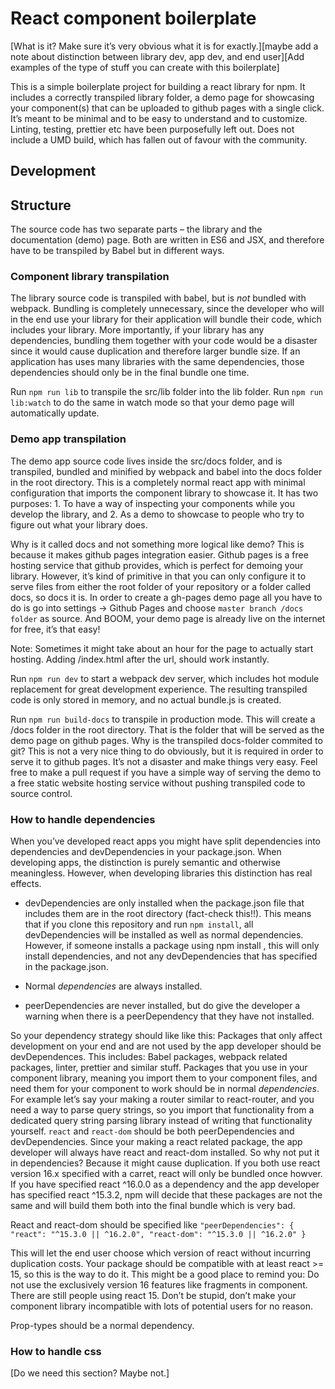 # React component boilerplate

[What is it? Make sure it’s very obvious what it is for exactly.][maybe add a note about distinction between library dev, app dev, and end user][Add examples of the type of stuff you can create with this boilerplate]

This is a simple boilerplate project for building a react library for npm. It includes a correctly transpiled library folder, a demo page for showcasing your component(s) that can be uploaded to github pages with a single click. It’s meant to be minimal and to be easy to understand and to customize. Linting, testing, prettier etc have been purposefully left out. Does not include a UMD build, which has fallen out of favour with the community.

## Development

## Structure

The source code has two separate parts – the library and the documentation (demo) page. Both are written in ES6 and JSX, and therefore have to be transpiled by Babel but in different ways.

### Component library transpilation

The library source code is transpiled with babel, but is _not_ bundled with webpack. Bundling is completely unnecessary, since the developer who will in the end use your library for their application will bundle their code, which includes your library. More importantly, if your library has any dependencies, bundling them together with your code would be a disaster since it would cause duplication and therefore larger bundle size. If an application has uses many libraries with the same dependencies, those dependencies should only be in the final bundle one time.

Run `npm run lib` to transpile the src/lib folder into the lib folder. Run `npm run lib:watch` to do the same in watch mode so that your demo page will automatically update.

### Demo app transpilation

The demo app source code lives inside the src/docs folder, and is transpiled, bundled and minified by webpack and babel into the docs folder in the root directory. This is a completely normal react app with minimal configuration that imports the component library to showcase it. It has two purposes: 1. To have a way of inspecting your components while you develop the library, and 2. As a demo to showcase to people who try to figure out what your library does.

Why is it called docs and not something more logical like demo? This is because it makes github pages integration easier. Github pages is a free hosting service that github provides, which is perfect for demoing your library. However, it’s kind of primitive in that you can only configure it to serve files from either the root folder of your repository or a folder called docs, so docs it is. In order to create a gh-pages demo page all you have to do is go into settings → Github Pages and choose `master branch /docs folder` as source. And BOOM, your demo page is already live on the internet for free, it’s that easy!

Note: Sometimes it might take about an hour for the page to actually start hosting. Adding /index.html after the url, should work instantly.

Run `npm run dev` to start a webpack dev server, which includes hot module replacement for great development experience. The resulting transpiled code is only stored in memory, and no actual bundle.js is created.

Run `npm run build-docs` to transpile in production mode. This will create a /docs folder in the root directory. That is the folder that will be served as the demo page on github pages.
Why is the transpiled docs-folder commited to git? This is not a very nice thing to do obviously, but it is required in order to serve it to github pages. It’s not a disaster and make things very easy. Feel free to make a pull request if you have a simple way of serving the demo to a free static website hosting service without pushing transpiled code to source control.

### How to handle dependencies

When you’ve developed react apps you might have split dependencies into dependencies and devDependencies in your package.json. When developing apps, the distinction is purely semantic and otherwise meaningless. However, when developing libraries this distinction has real effects.

* devDependencies are only installed when the package.json file that includes them are in the root directory (fact-check this!!). This means that if you clone this repository and run `npm install`, all devDependencies will be installed as well as normal dependencies. However, if someone installs a package using npm install <your package>, this will only install dependencies, and not any devDependencies that <your package> has specified in the package.json.

* Normal _dependencies_ are always installed.

* peerDependencies are never installed, but do give the developer a warning when there is a peerDependency that they have not installed.

So your dependency strategy should like like this:
Packages that only affect development on your end and are not used by the app developer should be devDependences. This includes: Babel packages, webpack related packages, linter, prettier and similar stuff.
Packages that you use in your component library, meaning you import them to your component files, and need them for your component to work should be in normal _dependencies_. For example let’s say your making a router similar to react-router, and you need a way to parse query strings, so you import that functionality from a dedicated query string parsing library instead of writing that functionality yourself.
`react` and `react-dom` should be both peerDependencies and devDependencies. Since your making a react related package, the app developer will always have react and react-dom installed. So why not put it in dependencies? Because it might cause duplication. If you both use react version 16.x specified with a carret, react will only be bundled once howver. If you have specified react ^16.0.0 as a dependency and the app developer has specified react ^15.3.2, npm will decide that these packages are not the same and will build them both into the final bundle which is very bad.

React and react-dom should be specified like
`"peerDependencies": { "react": "^15.3.0 || ^16.2.0", "react-dom": "^15.3.0 || ^16.2.0" }`

This will let the end user choose which version of react without incurring duplication costs. Your package should be compatible with at least react >= 15, so this is the way to do it. This might be a good place to remind you: Do not use the exclusively version 16 features like fragments in component. There are still people using react 15. Don’t be stupid, don’t make your component library incompatible with lots of potential users for no reason.

Prop-types should be a normal dependency.

### How to handle css

[Do we need this section? Maybe not.]
